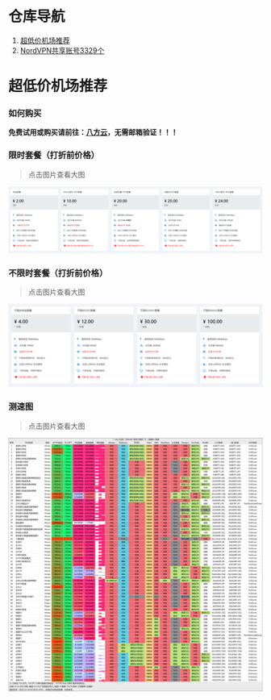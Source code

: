 # 仓库导航
1. [超低价机场推荐](https://github.com/hjyvip/xingtian/blob/main/README.md)
1. [NordVPN共享账号3329个](https://github.com/hjyvip/xingtian/blob/main/NordVPN%E5%85%B1%E4%BA%AB%E8%B4%A6%E5%8F%B73329%E4%B8%AA)
# 超低价机场推荐
### 如何购买

**免费试用或购买请前往：[八方云](https://user.bafang.ga/)，无需邮箱验证！！！**

### 限时套餐（打折前价格）
> 点击图片查看大图

![测速图](./1.png)

### 不限时套餐（打折前价格）
> 点击图片查看大图

![测速图](./2.png)

### 测速图
> 点击图片查看大图

![测速图](./20221224.png)


